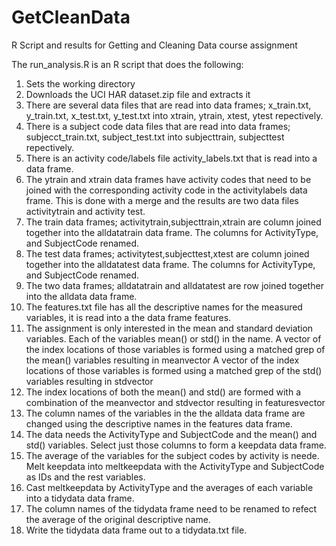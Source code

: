 GetCleanData
============

R Script and results for Getting and Cleaning Data course assignment

The run_analysis.R is an R script that does the following:

1. Sets the working directory
2. Downloads the UCI HAR dataset.zip file and extracts it
3. There are several data files that are read into data frames; x_train.txt, y_train.txt, x_test.txt, y_test.txt into xtrain, ytrain, xtest, ytest repectively.
4. There is a subject code data files that are read into data frames; subjecct_train.txt, subject_test.txt into subjecttrain, subjecttest repectively.
5. There is an activity code/labels file activity_labels.txt that is read into a data frame.
6. The ytrain and xtrain data frames have activity codes that need to be joined with the corresponding activity code in the activitylabels data frame.
	This is done with a merge and the results are two data files activitytrain and activity test.
7. The train data frames; activitytrain,subjecttrain,xtrain are column joined together into the alldatatrain data frame. The columns for ActivityType, and SubjectCode renamed.
8. The test data frames; activitytest,subjecttest,xtest are column joined together into the alldatatest data frame. The columns for ActivityType, and SubjectCode renamed.
9. The two data frames; alldatatrain and alldatatest are row joined together into the alldata data frame.
10. The features.txt file has all the descriptive names for the measured variables, it is read into a the data frame features.
11. The assignment is only interested in the mean and standard deviation variables. Each of the variables mean() or std() in the name. 
	A vector of the index locations of those variables is formed using a matched grep of the mean() variables resulting in meanvector
	A vector of the index locations of those variables is formed using a matched grep of the std() variables resulting in stdvector
12. The index locations of both the mean() and std() are formed with a combination of the meanvector and stdvector resulting in featuresvector
13. The column names of the variables in the the alldata data frame are changed using the descriptive names in the features data frame.
14. The data needs the ActivityType and SubjectCode and the mean() and std() variables. Select just those columns to form a keepdata data frame.
15. The average of the variables for the subject codes by activity is neede. Melt keepdata into meltkeepdata with the ActivityType and SubjectCode as IDs and the rest variables.
16. Cast meltkeepdata by ActivityType and the averages of each variable into a tidydata data frame.
17. The column names of the tidydata frame need to be renamed to refect the average of the original descriptive name. 
18. Write the tidydata data frame out to a tidydata.txt file.
